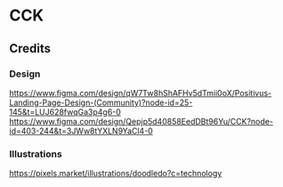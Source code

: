 # CCK

## Credits

### Design

<https://www.figma.com/design/qW7Tw8hShAFHv5dTmii0oX/Positivus-Landing-Page-Design-(Community)?node-id=25-145&t=LUJ628fwqGa3p4g6-0>
<https://www.figma.com/design/Qepjp5d40858EedDBt96Yu/CCK?node-id=403-244&t=3JWw8tYXLN9YaCl4-0>

### Illustrations

<https://pixels.market/illustrations/doodledo?c=technology>

